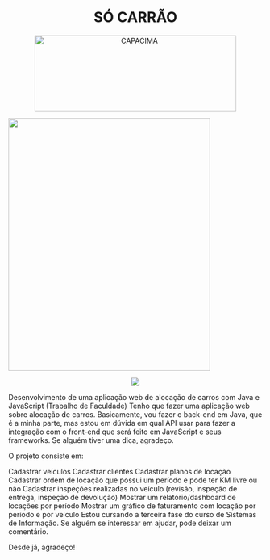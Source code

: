 
<h1 align="center"> SÓ CARRÃO </h1>
<p align="center"><img src="https://user-images.githubusercontent.com/58978196/235609352-99f2d691-e09b-4e62-9182-2dd2ecac7b2e.png" alt="CAPACIMA" width="400" height="150"></p>

<p><img src="https://user-images.githubusercontent.com/58978196/235606866-50429c22-8c67-478e-984c-00f25913683e.png" width="400" height="500" class="left"></p>

 <p align="center">
<img src="http://img.shields.io/static/v1?label=STATUS&message=EM%20DESENVOLVIMENTO&color=GREEN&style=for-the-badge"/>
</p>
Desenvolvimento de uma aplicação web de alocação de carros com Java e JavaScript (Trabalho de Faculdade)
Tenho que fazer uma aplicação web sobre alocação de carros. Basicamente, vou fazer o back-end em Java, que é a minha parte, mas estou em dúvida em qual API usar para fazer a integração com o front-end que será feito em JavaScript e seus frameworks. Se alguém tiver uma dica, agradeço.

O projeto consiste em:

Cadastrar veículos
Cadastrar clientes
Cadastrar planos de locação
Cadastrar ordem de locação que possui um período e pode ter KM livre ou não
Cadastrar inspeções realizadas no veículo (revisão, inspeção de entrega, inspeção de devolução)
Mostrar um relatório/dashboard de locações por período
Mostrar um gráfico de faturamento com locação por período e por veículo
Estou cursando a terceira fase do curso de Sistemas de Informação. Se alguém se interessar em ajudar, pode deixar um comentário.

Desde já, agradeço!

